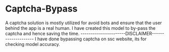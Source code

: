 # Captcha-Bypass
A captcha solution is mostly utilized for avoid bots and ensure that the user behind the app is a real human.
I have created this model to by-pass the captcha and hence saving the time.
----------------------DISCLAIMER--------------------
I have done bypassing captcha on ssc website, its for checking model accuracy. 

